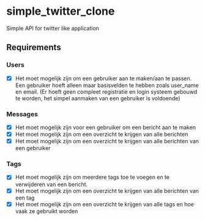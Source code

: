 # simple_twitter_clone
Simple API for twitter like application

## Requirements
### Users
- [x] Het moet mogelijk zijn om een gebruiker aan te maken/aan te passen. Een gebruiker hoeft alleen maar basisvelden te hebben zoals user_name en email. (Er hoeft geen compleet registratie en login systeem gebouwd te worden, het simpel aanmaken van een gebruiker is voldoende)

### Messages
- [x] Het moet mogelijk zijn voor een gebruiker om een bericht aan te maken
- [x] Het moet mogelijk zijn om een overzicht te krijgen van alle berichten
- [x] Het moet mogelijk zijn om een overzicht te krijgen van alle berichten van een gebruiker

### Tags
- [x] Het moet mogelijk zijn om meerdere tags toe te voegen en te verwijderen van een bericht.
- [x] Het moet mogelijk zijn om een overzicht te krijgen van alle berichten van een tag
- [x] Het moet mogelijk zijn om een overzicht te krijgen van alle tags en hoe vaak ze gebruikt worden